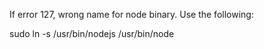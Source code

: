 If error 127, wrong name for node binary. Use the following:

sudo ln -s /usr/bin/nodejs /usr/bin/node